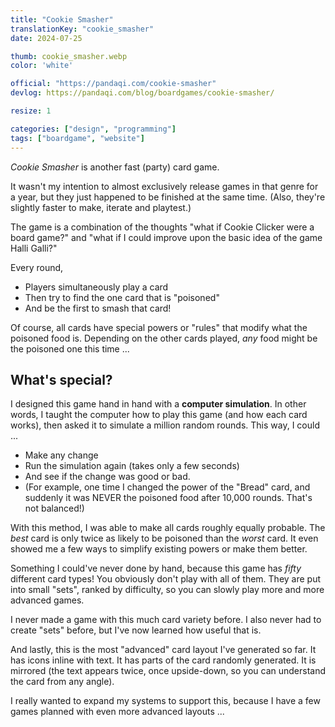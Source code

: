 ```yaml
---
title: "Cookie Smasher"
translationKey: "cookie_smasher"
date: 2024-07-25

thumb: cookie_smasher.webp
color: 'white'

official: "https://pandaqi.com/cookie-smasher"
devlog: https://pandaqi.com/blog/boardgames/cookie-smasher/

resize: 1

categories: ["design", "programming"]
tags: ["boardgame", "website"]
---
```


_Cookie Smasher_ is another fast (party) card game. 

It wasn't my intention to almost exclusively release games in that genre for a year, but they just happened to be finished at the same time. (Also, they're slightly faster to make, iterate and playtest.)

The game is a combination of the thoughts "what if Cookie Clicker were a board game?" and "what if I could improve upon the basic idea of the game Halli Galli?"

Every round,

* Players simultaneously play a card
* Then try to find the one card that is "poisoned"
* And be the first to smash that card!

Of course, all cards have special powers or "rules" that modify what the poisoned food is. Depending on the other cards played, _any_ food might be the poisoned one this time ...

## What's special?

I designed this game hand in hand with a **computer simulation**. In other words, I taught the computer how to play this game (and how each card works), then asked it to simulate a million random rounds. This way, I could ...

* Make any change
* Run the simulation again (takes only a few seconds)
* And see if the change was good or bad. 
* (For example, one time I changed the power of the "Bread" card, and suddenly it was NEVER the poisoned food after 10,000 rounds. That's not balanced!)

With this method, I was able to make all cards roughly equally probable. The _best_ card is only twice as likely to be poisoned than the _worst_ card. It even showed me a few ways to simplify existing powers or make them better.

Something I could've never done by hand, because this game has _fifty_ different card types! You obviously don't play with all of them. They are put into small "sets", ranked by difficulty, so you can slowly play more and more advanced games.

I never made a game with this much card variety before. I also never had to create "sets" before, but I've now learned how useful that is.

And lastly, this is the most "advanced" card layout I've generated so far. It has icons inline with text. It has parts of the card randomly generated. It is mirrored (the text appears twice, once upside-down, so you can understand the card from any angle).

I really wanted to expand my systems to support this, because I have a few games planned with even more advanced layouts ...
